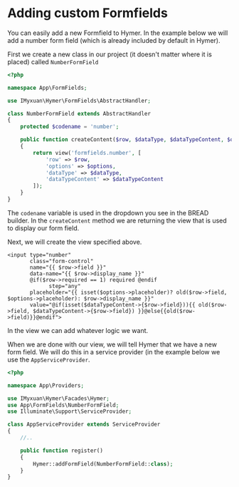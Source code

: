 # Adding custom Formfields

You can easily add a new Formfield to Hymer. In the example below we will add a number form field \(which is already included by default in Hymer\).

First we create a new class in our project \(it doesn't matter where it is placed\) called `NumberFormField`

```php
<?php

namespace App\FormFields;

use IMyxuan\Hymer\FormFields\AbstractHandler;

class NumberFormField extends AbstractHandler
{
    protected $codename = 'number';

    public function createContent($row, $dataType, $dataTypeContent, $options)
    {
        return view('formfields.number', [
            'row' => $row,
            'options' => $options,
            'dataType' => $dataType,
            'dataTypeContent' => $dataTypeContent
        ]);
    }
}
```

The `codename` variable is used in the dropdown you see in the BREAD builder. In the `createContent` method we are returning the view that is used to display our form field.

Next, we will create the view specified above.

```markup
<input type="number"
       class="form-control"
       name="{{ $row->field }}"
       data-name="{{ $row->display_name }}"
       @if($row->required == 1) required @endif
             step="any"
       placeholder="{{ isset($options->placeholder)? old($row->field, $options->placeholder): $row->display_name }}"
       value="@if(isset($dataTypeContent->{$row->field})){{ old($row->field, $dataTypeContent->{$row->field}) }}@else{{old($row->field)}}@endif">
```

In the view we can add whatever logic we want.

When we are done with our view, we will tell Hymer that we have a new form field. We will do this in a service provider \(in the example below we use the `AppServiceProvider`.

```php
<?php

namespace App\Providers;

use IMyxuan\Hymer\Facades\Hymer;
use App\FormFields\NumberFormField;
use Illuminate\Support\ServiceProvider;

class AppServiceProvider extends ServiceProvider
{
    //..

    public function register()
    {
        Hymer::addFormField(NumberFormField::class);
    }
}
```


